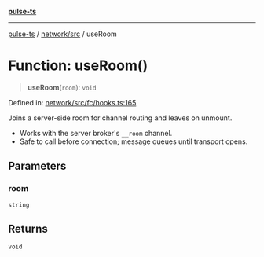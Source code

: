 [**pulse-ts**](../../../README.md)

***

[pulse-ts](../../../README.md) / [network/src](../README.md) / useRoom

# Function: useRoom()

> **useRoom**(`room`): `void`

Defined in: [network/src/fc/hooks.ts:165](https://github.com/jlehett/pulse-ts/blob/95f7e0ab0aafbcd2aad691251c554317b3dfe19c/packages/network/src/fc/hooks.ts#L165)

Joins a server-side room for channel routing and leaves on unmount.

- Works with the server broker's `__room` channel.
- Safe to call before connection; message queues until transport opens.

## Parameters

### room

`string`

## Returns

`void`
